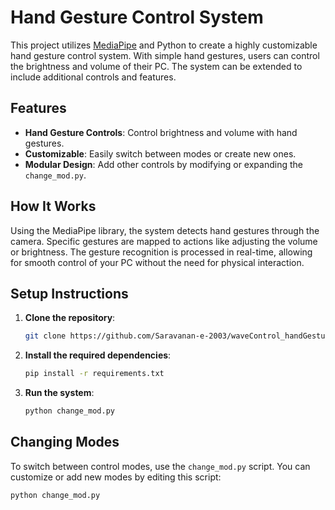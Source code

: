 # Hand Gesture Control System

This project utilizes [MediaPipe](https://mediapipe.dev/](https://ai.google.dev/edge/mediapipe/solutions/guide)) and Python to create a highly customizable hand gesture control system. With simple hand gestures, users can control the brightness and volume of their PC. The system can be extended to include additional controls and features.

## Features
- **Hand Gesture Controls**: Control brightness and volume with hand gestures.
- **Customizable**: Easily switch between modes or create new ones.
- **Modular Design**: Add other controls by modifying or expanding the `change_mod.py`.

## How It Works
Using the MediaPipe library, the system detects hand gestures through the camera. Specific gestures are mapped to actions like adjusting the volume or brightness. The gesture recognition is processed in real-time, allowing for smooth control of your PC without the need for physical interaction.

## Setup Instructions

1. **Clone the repository**:
    ```bash
    git clone https://github.com/Saravanan-e-2003/waveControl_handGesture_input_controls.git
    ```
2. **Install the required dependencies**:
    ```bash
    pip install -r requirements.txt
    ```
3. **Run the system**:
    ```bash
    python change_mod.py
    ```

## Changing Modes
To switch between control modes, use the `change_mod.py` script. You can customize or add new modes by editing this script:
```bash
python change_mod.py
